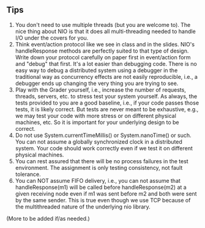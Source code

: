 ## Tips ##

1. You don't need to use multiple threads (but you are welcome to). The nice thing about NIO is that it does all multi-threading needed to handle I/O under the covers for you.
2. Think event/action protocol like we see in class and in the slides. NIO's handleResponse methods are perfectly suited to that type of design. Write down your protocol carefully on paper first in event/action form and "debug" that first. It's a lot easier than debugging code. There is no easy way to debug a distributed system using a debugger in the traditional way as concurrency effects are not easily reproducible, i.e., a debugger ends up changing the very thing you are trying to see.
4. Play with the Grader yourself, i.e., increase the number of requests, threads, servers, etc. to stress test your system yourself. As always, the tests provided to you are a good baseline, i.e., if your code passes those tests, it is likely correct. But tests are never meant to be exhaustive, e.g., we may test your code with more stress or on different physical machines, etc. So it is important for your underlying design to be correct.
5. Do not use System.currentTimeMillis() or System.nanoTime() or such. You can not assume a globally synchronized clock in a distributed system. Your code should work correctly even if we test it on different physical machines.
6. You can rest assured that there will be no process failures in the test environment. The assignment is only testing consistency, not fault tolerance.
7. You can NOT assume FIFO delivery, i.e., you can not assume that handleResponse(m1) will be called before handleResponse(m2) at a given receiving node even if m1 was sent before m2 and both were sent by the same sender. This is true even though we use TCP because of the multithreaded nature of the underlying nio library.

(More to be added if/as needed.)